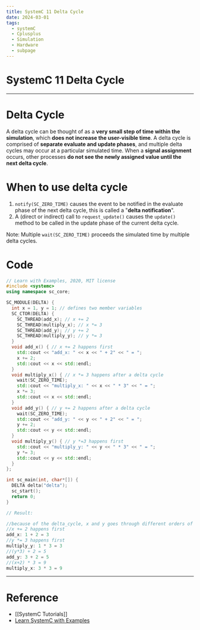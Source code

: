 ```yaml
---
title: SystemC 11 Delta Cycle
date: 2024-03-01
tags:
  - systemC
  - Cplusplus
  - Simulation
  - Hardware
  - subpage
---
```

# SystemC 11 Delta Cycle

---

# Delta Cycle

A delta cycle can be thought of as a **very small step of time within the simulation**, which **does not increase the user-visible time**.
A delta cycle is comprised of **separate evaluate and update phases**, and multiple delta cycles may occur at a particular simulated time. 
When a **signal assignment** occurs, other processes **do not see the newly assigned value until the next delta cycle**.

# When to use delta cycle

1. `notify(SC_ZERO_TIME)` causes the event to be notified in the evaluate phase of the next delta cycle, this is called a "**delta notification**".
2. A (direct or indirect) call to `request_update()` causes the `update()` method to be called in the update phase of the current delta cycle.

Note: Multiple `wait(SC_ZERO_TIME)` proceeds the simulated time by multiple delta cycles.

# Code

```cpp
// Learn with Examples, 2020, MIT license
#include <systemc>
using namespace sc_core;

SC_MODULE(DELTA) {
  int x = 1, y = 1; // defines two member variables
  SC_CTOR(DELTA) {
    SC_THREAD(add_x); // x += 2
    SC_THREAD(multiply_x); // x *= 3
    SC_THREAD(add_y); // y += 2
    SC_THREAD(multiply_y); // y *= 3
  }
  void add_x() { // x += 2 happens first
    std::cout << "add_x: " << x << " + 2" << " = ";
    x += 2;
    std::cout << x << std::endl;
  }
  void multiply_x() { // x *= 3 happens after a delta cycle
    wait(SC_ZERO_TIME);
    std::cout << "multiply_x: " << x << " * 3" << " = ";
    x *= 3;
    std::cout << x << std::endl;
  }
  void add_y() { // y += 2 happens after a delta cycle
    wait(SC_ZERO_TIME); 
    std::cout << "add_y: " << y << " + 2" << " = ";
    y += 2;
    std::cout << y << std::endl;
  }
  void multiply_y() { // y *=3 happens first
    std::cout << "multiply_y: " << y << " * 3" << " = ";
    y *= 3;
    std::cout << y << std::endl;
  }
};

int sc_main(int, char*[]) {
  DELTA delta("delta");
  sc_start();
  return 0;
}

// Result:

//because of the delta_cycle, x and y goes through different orders of arithmetic calculation, achieving different results.
//x += 2 happens first
add_x: 1 + 2 = 3
//y *= 3 happens first
multiply_y: 1 * 3 = 3
//(y*3) + 2 = 5
add_y: 3 + 2 = 5
//(x+2) * 3 = 9
multiply_x: 3 * 3 = 9
```



---

# Reference

- [[SystemC Tutorials]]
- [Learn SystemC with Examples](https://www.learnwithexamples.com/)


